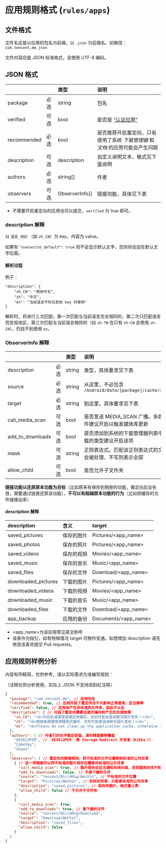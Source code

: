 # 应用规则格式 (`rules/apps`)

## 文件格式

文件名应是以应用的包名为前缀，以 `.json` 为后缀名。如微信：`com.tencent.mm.json`

文件内容应是 JSON 标准格式，且使用 UTF-8 编码。

## JSON 格式 
|             |      | 类型           | 说明                                                                           |
| :---------- | :--- | :------------- | :----------------------------------------------------------------------------- |
| package     | 必选 | string         | 包名                                                                           |
| verified    | 可选 | bool           | 是否是 [“认证应用”](./ABOUT_VERIFIED_APPS.md)                                |
| recommended | 必选 | bool           | 是否推荐开启重定向，只有使用了系统 _下载管理器_ 和 _文档_ 的应用可能会产生问题 |
| description | 可选 | description    | 自定义说明文本，格式见下面说明                                                 |
| authors     | 必选 | string[]       | 作者                                                                           |
| observers   | 可选 | ObserverInfo[] | 链接功能，具体见下表                                                           |

* 不需要开启重定向的应用也可以提交，`verified` 为 true 即可。

### description 解释
以 `语言_地区` （如 `zh_CN`）为 key，内容为 value。

如果有 `"overwrite_default": true` 则不会显示默认文字，否则将会加在默认文字后面。

#### 解析过程
例子：
```
"description": {
	"zh_CN": "简体中文",
	"zh": "中文",
	"en": "当前语言不符合其他 key 时使用"
}
```
解析时，将进行三次匹配，第一次匹配与当前语言完全相同的，第二次只匹配语言而忽视地区，第三次匹配与当前语言相同的（如 `zh-TW` 在只有 `zh-CN` 会使用 `zh-CN`），仍找不到使用 `en`。

### ObserverInfo 解释
|                    |      | 类型   | 说明                                                          |
| :----------------- | :--- | :----- | :------------------------------------------------------------ |
| description        | 必选 | string | 类型，具体要求见下表                                          |
| source             | 必选 | string | 从这里，不必包含 `/Android/data/[package]/cache/sdcard`       |
| target             | 必选 | string | 到这里，具体要求见下表                                        |
| call\_media\_scan  | 可选 | bool   | 是否发送 MEDIA\_SCAN 广播。多媒体文件建议开启以触发媒体库更新 |
| add\_to\_downloads | 可选 | bool   | 是否添加到系统的下载管理器列表中。下载的类型建议开启该项      |
| mask               | 可选 | string | 正则表达式。匹配该正则表达式的文件才会被处理，不写则表示全部  |
| allow_child        | 可选 | bool   | 是否允许子文件夹                                              |

**链接功能以还原原本功能为目标**（比如原来有保存到相册的功能，重定向后会失效，需要通过链接还原该功能），**不可以有超越原本功能的行为**（比如把缓存的文件链接出来）

#### description 解释
| description        | 含义       | target               |
| :----------------- | :--------- | :------------------- |
| saved\_pictures    | 保存的图片 | Pictures/<app_name>  |
| saved\_photos      | 保存的照片 | Pictures/<app_name>  |
| saved\_videos      | 保存的视频 | Movies/<app_name>    |
| saved\_music       | 保存的音乐 | Music/<app_name>     |
| saved\_files       | 保存的文件 | Download/<app_name>  |
| downloaded\_pictures | 下载的图片 | Pictures/<app_name>  |
| downloaded\_videos   | 下载的视频 | Movies/<app_name>    |
| downloaded\_music    | 下载的音乐 | Music/<app_name>     |
| downloaded\_files    | 下载的文件 | Download/<app_name>  |
| app\_backup        | 应用的备份 | Documents/<app_name> |


* <app_name>为该应用常见英文称呼
* 该表作为指引，如有特殊情况 target 可稍作变通。如想增加 description 请先修改该表并提交 Pull requests。

## 应用规则样例分析

内容有所精简，仅供参考，请以实际需求为准编写规则：

（注释仅供分析使用，实际上 JSON 不支持双斜杠注释）

```json
{
  "package": "com.tencent.mm", // 应用包名
  "recommended": true, // 应用开启了重定向也不大影响正常使用，应当推荐
  "verified": false, // 应用会产生非标准的文件夹，因此不认证
  "description": { // 开启了重定向需要注意的操作和产生的负面效果
    "zh_CN": "<b>开启后请谨慎清理应用缓存，否则可能会造成聊天图片丢失！</b>",
    "zh": "<b>開啟後請謹慎清理程式緩存，否則可能會造成聊天圖片丟失！</b>",
    "en": "<b>Please do not clean up the application cache, otherwise the pictures in chats may lost.</b>"
  },
  "authors": [ // 作者们的名字都应保留，请勿随意删除覆盖
    "DEVELOPER", // `DEVELOPER` 是 Storage Redirect 开发者（Rikka（（
    "CubeSky",
    "Shane"
  ],
  "observers": [ // 重定向的链接规则，将不标准的文件位置移到标准的公共目录
    { // 这一项链接可以将不标准的图片保存位置移向标准的公共目录
      "call_media_scan": true, // 图片保存后应当通知系统扫描，否则图库会找不到
      "add_to_downloads": false, // 不是下载的文件
      "source": "tencent/MicroMsg/WeiXin", // 不标准的文件位置
      "target": "Pictures/WeChat", // 目标的目录，只能是标准的公共目录
      "description": "saved_pictures", // 保存的图片，格式看上表
      "allow_child": false // 不允许子文件夹
    },
    {
      "call_media_scan": true,
      "add_to_downloads": true, // 是下载的文件
      "source": "tencent/MicroMsg/Download",
      "target": "Download/WeChat",
      "description": "saved_files",
      "allow_child": false
    }
  ]
}
```